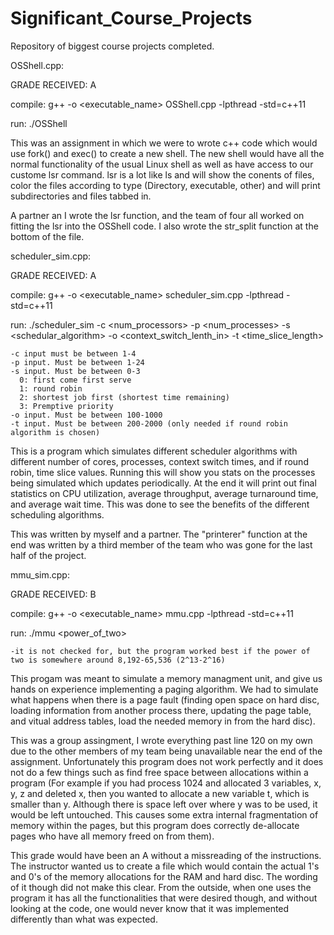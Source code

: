 # Significant_Course_Projects
Repository of biggest course projects completed.

OSShell.cpp:

GRADE RECEIVED: A

compile: g++ -o <executable_name> OSShell.cpp -lpthread -std=c++11

run: ./OSShell

  This was an assignment in which we were to wrote c++ code which would use fork() and exec() to create a new shell. The new shell would have all the normal functionality of the usual Linux shell as well as have access to our custome lsr command. lsr is a lot like ls and will show the conents of files, color the files according to type (Directory, executable, other) and will print subdirectories and files tabbed in.
  
  A partner an I wrote the lsr function, and the team of four all worked on fitting the lsr into the OSShell code. I also wrote the str_split function at the bottom of the file.
  
  
 scheduler_sim.cpp:
 
 GRADE RECEIVED: A
 
 compile: g++ -o <executable_name> scheduler_sim.cpp -lpthread -std=c++11
 
 run: ./scheduler_sim -c <num_processors> -p <num_processes> -s <schedular_algorithm> -o <context_switch_lenth_in> -t <time_slice_length>
 
 	-c input must be between 1-4
	-p input. Must be between 1-24
	-s input. Must be between 0-3
      0: first come first serve
      1: round robin
      2: shortest job first (shortest time remaining)
      3: Premptive priority
	-o input. Must be between 100-1000
	-t input. Must be between 200-2000 (only needed if round robin algorithm is chosen)
 
   This is a program which simulates different scheduler algorithms with different number of cores, processes, context switch times, and if round robin, time slice values. Running this will show you stats on the processes being simulated which updates periodically. At the end it will print out final statistics on CPU utilization, average throughput, average turnaround time, and average wait time. This was done to see the benefits of the different scheduling algorithms.
   
   This was written by myself and a partner. The "printerer" function at the end was written by a third member of the team who was gone for the last half of the project.
   
   
mmu_sim.cpp:

GRADE RECEIVED: B

compile: g++ -o <executable_name> mmu.cpp -lpthread -std=c++11

run: ./mmu <power_of_two>

	-it is not checked for, but the program worked best if the power of two is somewhere around 8,192-65,536 (2^13-2^16)

  This progam was meant to simulate a memory managment unit, and give us hands on experience implementing a paging algorithm. We had to simulate what happens when there is a page fault (finding open space on hard disc, loading information from another process there, updating the page table, and vitual address tables, load the needed memory in from the hard disc).
  
  This was a group assingment, I wrote everything past line 120 on my own due to the other members of my team being unavailable near the end of the assignment. Unfortunately this program does not work perfectly and it does not do a few things such as find free space between allocations within a program (For example if you had process 1024 and allocated 3 variables, x, y, z and deleted x, then you wanted to allocate a new variable t, which is smaller than y. Although there is space left over where y was to be used, it would be left untouched. This causes some extra internal fragmentation of memory within the pages, but this program does correctly de-allocate pages who have all memory freed on from them).
  
  This grade would have been an A without a missreading of the instructions. The instructor wanted us to create a file which would contain the actual 1's and 0's of the memory allocations for the RAM and hard disc. The wording of it though did not make this clear. From the outside, when one uses the program it has all the functionalities that were desired though, and without looking at the code, one would never know that it was implemented differently than what was expected.
   
   
 
